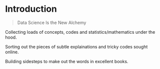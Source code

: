 # Introduction

> Data Science Is the New Alchemy



Collecting loads of concepts, codes and statistics/mathematics under the hood.

Sorting out the pieces of subtle explainations and tricky codes sought online.

Building sidesteps to make out the words in excellent books.